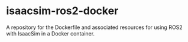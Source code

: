 # isaacsim-ros2-docker
A repository for the Dockerfile and associated resources for using ROS2 with IsaacSim in a Docker container.
